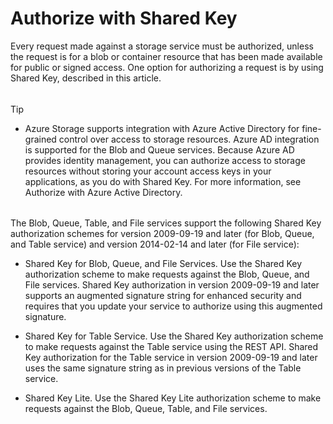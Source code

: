 # Authorize with Shared Key

Every request made against a storage service must be authorized, unless the request is for a blob or container resource that has been made available for public or signed access. One option for authorizing a request is by using Shared Key, described in this article.
######
Tip
- Azure Storage supports integration with Azure Active Directory for fine-grained control over access to storage resources. Azure AD integration is supported for the Blob and Queue services. Because Azure AD provides identity management, you can authorize access to storage resources without storing your account access keys in your applications, as you do with Shared Key. For more information, see Authorize with Azure Active Directory.
######
The Blob, Queue, Table, and File services support the following Shared Key authorization schemes for version 2009-09-19 and later (for Blob, Queue, and Table service) and version 2014-02-14 and later (for File service):

- Shared Key for Blob, Queue, and File Services. Use the Shared Key authorization scheme to make requests against the Blob, Queue, and File services. Shared Key authorization in version 2009-09-19 and later supports an augmented signature string for enhanced security and requires that you update your service to authorize using this augmented signature.

- Shared Key for Table Service. Use the Shared Key authorization scheme to make requests against the Table service using the REST API. Shared Key authorization for the Table service in version 2009-09-19 and later uses the same signature string as in previous versions of the Table service.

- Shared Key Lite. Use the Shared Key Lite authorization scheme to make requests against the Blob, Queue, Table, and File services.
